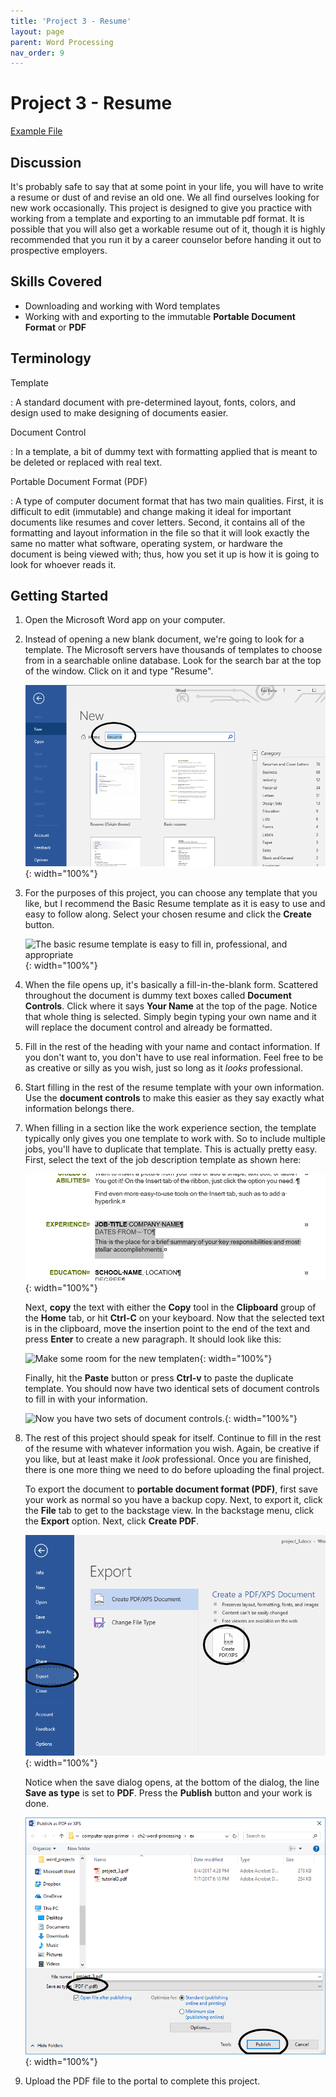 ```yaml
---
title: 'Project 3 - Resume'
layout: page
parent: Word Processing
nav_order: 9
---
```


Project 3 - Resume
==================

[Example File](res/project_3.pdf)

Discussion
----------

It's probably safe to say that at some point in your life, you will have
to write a resume or dust of and revise an old one. We all find
ourselves looking for new work occasionally. This project is designed to
give you practice with working from a template and exporting to an
immutable pdf format. It is possible that you will also get a workable
resume out of it, though it is highly recommended that you run it by a
career counselor before handing it out to prospective employers.

Skills Covered
--------------

-   Downloading and working with Word templates
-   Working with and exporting to the immutable **Portable Document
    Format** or **PDF**

Terminology
-----------

Template

:   A standard document with pre-determined layout, fonts, colors, and
    design used to make designing of documents easier.

Document Control

:   In a template, a bit of dummy text with formatting applied that is
    meant to be deleted or replaced with real text.

Portable Document Format (PDF)

:   A type of computer document format that has two main qualities.
    First, it is difficult to edit (immutable) and change making it
    ideal for important documents like resumes and cover letters.
    Second, it contains all of the formatting and layout information in
    the file so that it will look exactly the same no matter what
    software, operating system, or hardware the document is being viewed
    with; thus, how you set it up is how it is going to look for whoever
    reads it.

Getting Started
---------------

1.  Open the Microsoft Word app on your computer.
2.  Instead of opening a new blank document, we're going to look for
    a template. The Microsoft servers have thousands of templates to
    choose from in a searchable online database. Look for the search bar
    at the top of the window. Click on it and type "Resume".

    ![Search for a resume template](images/project3/1.png){: width="100%"}

3.  For the purposes of this project, you can choose any template that
    you like, but I recommend the Basic Resume template as it is easy to
    use and easy to follow along. Select your chosen resume and click
    the **Create** button.

    ![The basic resume template is easy to fill in, professional, and
    appropriate](images/project3/2.png){: width="100%"}

4.  When the file opens up, it's basically a fill-in-the-blank form.
    Scattered throughout the document is dummy text boxes called
    **Document Controls**. Click where it says **Your Name** at the top
    of the page. Notice that whole thing is selected. Simply begin
    typing your own name and it will replace the document control and
    already be formatted.
5.  Fill in the rest of the heading with your name and
    contact information. If you don't want to, you don't have to use
    real information. Feel free to be as creative or silly as you wish,
    just so long as it *looks* professional.
6.  Start filling in the rest of the resume template with your
    own information. Use the **document controls** to make this easier
    as they say exactly what information belongs there.
7.  When filling in a section like the work experience section, the
    template typically only gives you one template to work with. So to
    include multiple jobs, you'll have to duplicate that template. This
    is actually pretty easy. First, select the text of the job
    description template as shown here:

    ![Select text to duplicate](images/project3/3.png){: width="100%"}

    Next, **copy** the text with either the **Copy** tool in the
    **Clipboard** group of the **Home** tab, or hit **Ctrl-C** on
    your keyboard. Now that the selected text is in the clipboard, move
    the insertion point to the end of the text and press **Enter** to
    create a new paragraph. It should look like this:

    ![Make some room for the new
    templaten](images/project3/4.png){: width="100%"}

    Finally, hit the **Paste** button or press **Ctrl-v** to paste the
    duplicate template. You should now have two identical sets of
    document controls to fill in with your information.

    ![Now you have two sets of
    document controls.](images/project3/5.png){: width="100%"}

8.  The rest of this project should speak for itself. Continue to fill
    in the rest of the resume with whatever information you wish. Again,
    be creative if you like, but at least make it *look* professional.
    Once you are finished, there is one more thing we need to do before
    uploading the final project.

    To export the document to **portable document format (PDF)**, first
    save your work as normal so you have a backup copy. Next, to export
    it, click the **File** tab to get to the backstage view. In the
    backstage menu, click the **Export** option. Next, click **Create
    PDF**.

    ![Exporting the file to a PDF](images/project3/6.png){: width="100%"}

    Notice when the save dialog opens, at the bottom of the dialog, the
    line **Save as type** is set to **PDF**. Press the **Publish**
    button and your work is done.

    ![Ensure the file type is PDF](images/project3/7.png){: width="100%"}

9.  Upload the PDF file to the portal to complete this project.

